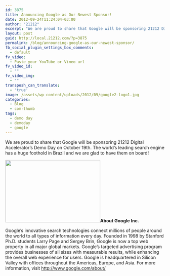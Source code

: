 ```yaml
---
id: 3875
title: Announcing Google as Our Newest Sponsor!
date: 2012-09-24T11:24:04-03:00
author: "21212"
excerpt: "We are proud to share that Google will be sponsoring 21212 Digital Accelerator's Demo Day on October 19th."
layout: post
guid: http://local.21212.com/?p=3875
permalink: /blog/announcing-google-as-our-newest-sponsor/
fb_social_plugin_settings_box_comments:
  - default
fv_video:
  - Paste your YouTube or Vimeo url
fv_video_id:
  - ""
fv_video_img:
  - ""
transposh_can_translate:
  - 'true'
image: /assets/wp-content/uploads/2012/09/google2-logo1.jpg
categories:
  - Blog
  - com-thumb
tags:
  - demo day
  - demoday
  - google
---
```

We are proud to share that Google will be sponsoring 21212 Digital Accelerator&#8217;s Demo Day on October 19th. The world&#8217;s leading search engine has a huge foothold in Brazil and we are glad to have them on board!

<img class="size-full wp-image-3876 aligncenter" title="google-logo" src="{{ site.url }}/assets/wp-content/uploads/2012/09/google2-logo-e1348496476124.jpg" alt="" width="300" height="197" />**About Google Inc.**

Google’s innovative search technologies connect millions of people around the world to all types of information every day. Founded in 1998 by Stanford Ph.D. students Larry Page and Sergey Brin, Google is now a top web property in all major global markets. Google’s targeted advertising program provides businesses of all sizes with measurable results, while enhancing the overall web experience for users. Google is headquartered in Silicon Valley with offices throughout the Americas, Europe, and Asia. For more information, visit http://www.google.com/about/